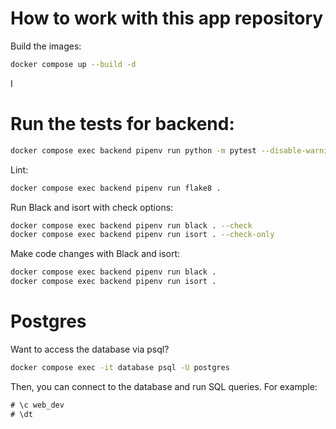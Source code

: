 # How to work with this app repository

Build the images:

```bash
docker compose up --build -d
```

I

# Run the tests for backend:

```bash
docker compose exec backend pipenv run python -m pytest --disable-warnings --cov="."
```

Lint:

```bash
docker compose exec backend pipenv run flake8 .
```

Run Black and isort with check options:

```bash
docker compose exec backend pipenv run black . --check
docker compose exec backend pipenv run isort . --check-only
```

Make code changes with Black and isort:

```bash
docker compose exec backend pipenv run black .
docker compose exec backend pipenv run isort .
```

# Postgres

Want to access the database via psql?

```bash
docker compose exec -it database psql -U postgres
```

Then, you can connect to the database and run SQL queries. For example:

```sql
# \c web_dev
# \dt
```
